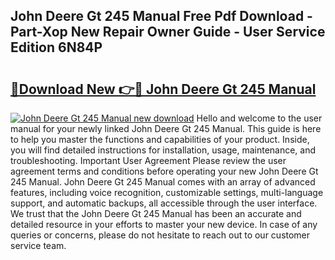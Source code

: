 ## John Deere Gt 245 Manual Free Pdf Download - Part-Xop New Repair Owner Guide - User Service Edition 6N84P

# <h2><a href="http://bc92181.oget.top/?id=John+Deere+Gt+245+Manual">🔗Download New 👉🔴 John Deere Gt 245 Manual</a></h2>

[![John Deere Gt 245 Manual new download](https://i.imgur.com/5g1atiW.png)](http://bc92181.oget.top/?id=John+Deere+Gt+245+Manual)
Hello and welcome to the user manual for your newly linked John Deere Gt 245 Manual. This guide is here to help you master the functions and capabilities of your product. Inside, you will find detailed instructions for installation, usage, maintenance, and troubleshooting. Important User Agreement Please review the user agreement terms and conditions before operating your new John Deere Gt 245 Manual. John Deere Gt 245 Manual comes with an array of advanced features, including voice recognition, customizable settings, multi-language support, and automatic backups, all accessible through the user interface. We trust that the John Deere Gt 245 Manual has been an accurate and detailed resource in your efforts to master your new device. In case of any queries or concerns, please do not hesitate to reach out to our customer service team.
